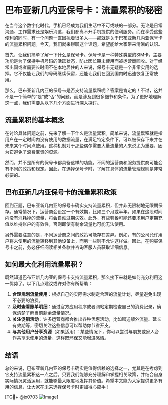 # 巴布亚新几内亚保号卡：流量累积的秘密

在当今这个数字化时代，手机已经成为我们生活中不可或缺的一部分。无论是日常沟通、工作需求还是娱乐消遣，我们都离不开手机提供的便利服务。而在享受这些便利的同时，有一个问题一直困扰着很多人——那就是关于巴布亚新几内亚保号卡的流量累积问题。今天，我们就来聊聊这个话题，希望能给大家带来清晰的认识。

首先，让我们简单了解一下什么是保号卡。保号卡是一种特殊类型的SIM卡，主要功能是为了保持手机号码的活跃状态，防止因长期未使用而被运营商回收。对于经常出国或者需要长时间不在本地居住的人来说，保号卡无疑是一个非常实用的选择。它不仅能让我们的号码继续保留，还能让我们在回到国内时迅速恢复正常使用。

那么，巴布亚新几内亚的保号卡是否支持流量累积呢？答案是肯定的！不过，这并不是一个简单的“是”或“否”的问题，而是涉及到很多细节和条件。为了更好地理解这一点，我们需要从以下几个方面进行深入探讨。

## 流量累积的基本概念

在讨论具体问题之前，先来了解一下什么是流量累积。简单来说，流量累积就是指用户在一定时间内没有使用的数据流量，在满足特定条件下，可以被保存下来并在未来某个时间点使用。这种机制对于那些偶尔需要大量流量的人来说尤为重要，因为它避免了浪费宝贵的资源。

然而，并不是所有的保号卡都具备这样的功能。不同的运营商和服务提供商可能会有不同的政策和规定。因此，在选择保号卡时，了解其具体的流量管理规则是非常必要的。

## 巴布亚新几内亚保号卡的流量累积政策

回到正题，巴布亚新几内亚的保号卡确实支持流量累积，但并非无限制地无限期保存。通常情况下，运营商会设定一个有效期，比如三个月或半年。如果在这段时间内没有消耗掉的流量，将会自动过期失效。此外，有些套餐可能还要求用户定期充值以维持账户的有效性，否则即使有剩余流量也可能无法使用。

另外需要注意的是，不同运营商之间的政策可能存在差异。例如，有的公司允许用户将未使用的流量转移到其他设备上，而另一些则不允许这样做。因此，在购买保号卡之前，务必仔细阅读相关条款并咨询客服人员获取详细信息。

## 如何最大化利用流量累积？

既然知道巴布亚新几内亚的保号卡支持流量累积，那么接下来就是如何充分利用这一优势了。以下几点建议或许对你有所帮助：

1. **合理规划流量使用**：根据自己的实际需求制定合理的流量计划，尽量避免出现不必要的浪费。
2. **及时查看账单明细**：通过官方应用程序或者网站定期检查自己的消费记录，确保清楚了解当前剩余流量情况。
3. **关注促销活动**：许多运营商都会推出各种优惠活动，比如赠送额外流量、延长有效期等，密切关注这些信息可以帮助你节省开支。
4. **与其他用户分享资源**（如果适用）：某些情况下，你可以尝试与朋友或家人合作共享未使用的流量，这样既环保又能增进感情。

## 结语

总的来说，巴布亚新几内亚的保号卡确实是值得信赖的选择之一，尤其是在考虑到它支持流量累积这一点之后。只要我们能够充分理解和掌握相关政策，并结合自身实际情况灵活运用，就能够最大限度地发挥其价值。希望本文能为大家提供更多有用的信息，让大家在未来选择保号卡时更加得心应手！

[TG💪+ @jx0703 ![Image](https://github.com/user-attachments/assets/dbca1d08-cadb-493c-b0ec-ad6f7a83f270)]